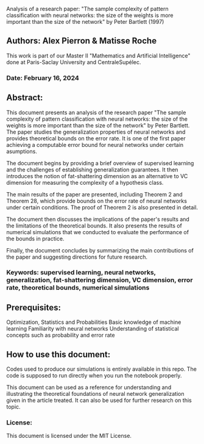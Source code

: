 Analysis of a research paper: "The sample complexity of pattern classification with neural networks: the size of the weights is more important than the size of the network" by Peter Bartlett (1997)

## Authors: Alex Pierron & Matisse Roche
  This work is part of our Master II "Mathematics and Artificial Intelligence" done at Paris-Saclay University and CentraleSupélec.

### Date: February 16, 2024

## Abstract:

This document presents an analysis of the research paper "The sample complexity of pattern classification with neural networks: the size of the weights is more important than the size of the network" by Peter Bartlett. The paper studies the generalization properties of neural networks and provides theoretical bounds on the error rate. It is one of the first paper achieving a computable error bound for neural networks under certain asumptions.

The document begins by providing a brief overview of supervised learning and the challenges of establishing generalization guarantees. It then introduces the notion of fat-shattering dimension as an alternative to VC dimension for measuring the complexity of a hypothesis class.

The main results of the paper are presented, including Theorem 2 and Theorem 28, which provide bounds on the error rate of neural networks under certain conditions. The proof of Theorem 2 is also presented in detail.

The document then discusses the implications of the paper's results and the limitations of the theoretical bounds. It also presents the results of numerical simulations that we conducted to evaluate the performance of the bounds in practice.

Finally, the document concludes by summarizing the main contributions of the paper and suggesting directions for future research.

### Keywords: supervised learning, neural networks, generalization, fat-shattering dimension, VC dimension, error rate, theoretical bounds, numerical simulations

## Prerequisites:
Optimization, Statistics and Probabilities
Basic knowledge of machine learning
Familiarity with neural networks
Understanding of statistical concepts such as probability and error rate

## How to use this document:
Codes used to produce our simulations is entirely available in this repo. The code is supposed to run directly when you run the notebook properly.

This document can be used as a reference for understanding  and illustrating the theoretical foundations of neural network generalization given in the article treated. It can also be used for further research on this topic.

### License:

This document is licensed under the MIT License.
